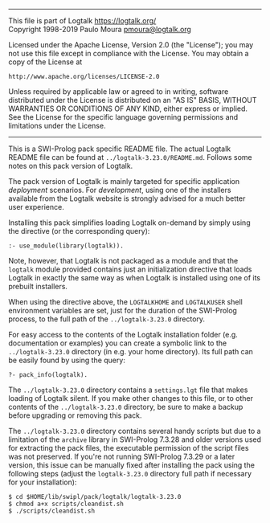 ________________________________________________________________________

This file is part of Logtalk <https://logtalk.org/>  
Copyright 1998-2019 Paulo Moura <pmoura@logtalk.org>

Licensed under the Apache License, Version 2.0 (the "License");
you may not use this file except in compliance with the License.
You may obtain a copy of the License at

    http://www.apache.org/licenses/LICENSE-2.0

Unless required by applicable law or agreed to in writing, software
distributed under the License is distributed on an "AS IS" BASIS,
WITHOUT WARRANTIES OR CONDITIONS OF ANY KIND, either express or implied.
See the License for the specific language governing permissions and
limitations under the License.
________________________________________________________________________


This is a SWI-Prolog pack specific README file. The actual Logtalk
README file can be found at `../logtalk-3.23.0/README.md`. Follows
some notes on this pack version of Logtalk.

The pack version of Logtalk is mainly targeted for specific application
*deployment* scenarios. For *development*, using one of the installers
available from the Logtalk website is strongly advised for a much better
user experience.

Installing this pack simplifies loading Logtalk on-demand by simply
using the directive (or the corresponding query):

	:- use_module(library(logtalk)).

Note, however, that Logtalk is not packaged as a module and that the
`logtalk` module provided contains just an initialization directive
that loads Logtalk in exactly the same way as when Logtalk is installed
using one of its prebuilt installers.

When using the directive above, the `LOGTALKHOME` and `LOGTALKUSER`
shell environment variables are set, just for the duration of the
SWI-Prolog process, to the full path of the `../logtalk-3.23.0`
directory.

For easy access to the contents of the Logtalk installation folder
(e.g. documentation or examples) you can create a symbolic link to the
`../logtalk-3.23.0` directory (in e.g. your home directory). Its full
path can be easily found by using the query:

	?- pack_info(logtalk).

The `../logtalk-3.23.0` directory contains a `settings.lgt` file that
makes loading of Logtalk silent. If you make other changes to this file,
or to other contents of the `../logtalk-3.23.0` directory, be sure to
make a backup before upgrading or removing this pack.

The `../logtalk-3.23.0` directory contains several handy scripts but due
to a limitation of the `archive` library in SWI-Prolog 7.3.28 and older
versions used for extracting the pack files, the executable permission
of the script files was not preserved. If you're not running SWI-Prolog
7.3.29 or a later version, this issue can be manually fixed after installing
the pack using the following steps (adjust the `logtalk-3.23.0` directory
full path if necessary for your installation):

	$ cd $HOME/lib/swipl/pack/logtalk/logtalk-3.23.0
	$ chmod a+x scripts/cleandist.sh
	$ ./scripts/cleandist.sh
